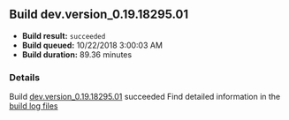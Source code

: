 ## Build dev.version_0.19.18295.01
- **Build result:** `succeeded`
- **Build queued:** 10/22/2018 3:00:03 AM
- **Build duration:** 89.36 minutes
### Details
Build [dev.version_0.19.18295.01](https://winappstudio.visualstudio.com/web/build.aspx?pcguid=a4ef43be-68ce-4195-a619-079b4d9834c2&builduri=vstfs%3a%2f%2f%2fBuild%2fBuild%2f26454) succeeded
Find detailed information in the [build log files](https://uwpctdiags.blob.core.windows.net/buildlogs/dev.version_0.19.18295.01_logs.zip)
